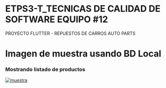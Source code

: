 # ETPS3-T_TECNICAS DE CALIDAD DE SOFTWARE EQUIPO #12
 PROYECTO FLUTTER - REPUESTOS DE CARROS AUTO PARTS

# Imagen de muestra usando BD Local
### Mostrando listado de productos

[![muestra](https://i.ibb.co/G9YXksB/Captura.png "muestra")](https://i.ibb.co/G9YXksB/Captura.png "muestra")

